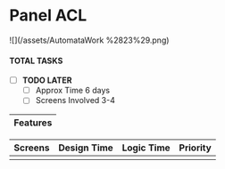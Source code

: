 # Panel ACL

![](/assets/AutomataWork %2823%29.png)

#### TOTAL TASKS

* [ ] **TODO LATER**
  * [ ] Approx Time 6 days
  * [ ] Screens Involved 3-4 

| Features |
| :--- |


| Screens | Design Time | Logic Time | Priority |
| :--- | :--- | :--- | :--- |
|  |  |  |  |



